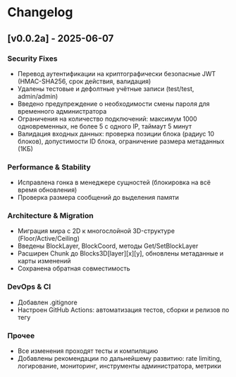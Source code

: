# Changelog

## [v0.0.2a] - 2025-06-07

### Security Fixes
- Перевод аутентификации на криптографически безопасные JWT (HMAC-SHA256, срок действия, валидация)
- Удалены тестовые и дефолтные учётные записи (test/test, admin/admin)
- Введено предупреждение о необходимости смены пароля для временного администратора
- Ограничения на количество подключений: максимум 1000 одновременных, не более 5 с одного IP, таймаут 5 минут
- Валидация входных данных: проверка позиции блока (радиус 10 блоков), допустимости ID блока, ограничение размера метаданных (1КБ)

### Performance & Stability
- Исправлена гонка в менеджере сущностей (блокировка на всё время обновления)
- Проверка размера сообщений до выделения памяти

### Architecture & Migration
- Миграция мира с 2D к многослойной 3D-структуре (Floor/Active/Ceiling)
- Введены BlockLayer, BlockCoord, методы Get/SetBlockLayer
- Расширен Chunk до Blocks3D[layer][x][y], обновлены метаданные и карты изменений
- Сохранена обратная совместимость

### DevOps & CI
- Добавлен .gitignore
- Настроен GitHub Actions: автоматизация тестов, сборки и релизов по тегу

### Прочее
- Все изменения проходят тесты и компиляцию
- Добавлены рекомендации по дальнейшему развитию: rate limiting, логирование, мониторинг, инструменты администратора, метрики 